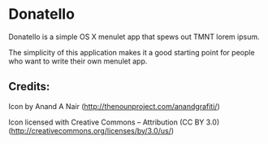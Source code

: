Donatello
=========

Donatello is a simple OS X menulet app that spews out TMNT lorem ipsum.

The simplicity of this application makes it a good starting point for people who want to write their own menulet app.

## Credits:
Icon by Anand A Nair (http://thenounproject.com/anandgrafiti/)

Icon licensed with Creative Commons – Attribution (CC BY 3.0) (http://creativecommons.org/licenses/by/3.0/us/)

